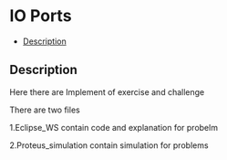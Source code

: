 # IO Ports

- [Description](#Description)

## Description
<p>Here there are Implement of exercise and challenge </p>
<p>There are two files </p>
<p>1.Eclipse_WS contain code and explanation for probelm </p>
<p>2.Proteus_simulation contain simulation for problems</p>